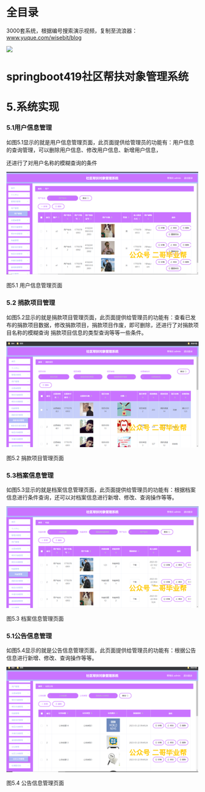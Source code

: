 # 全目录

3000套系统，根据编号搜索演示视频，复制至流浪器：www.yuque.com/wisebit/blog


![](https://bitwise.oss-cn-heyuan.aliyuncs.com/2024/11/06/qq_wechat.png)

# springboot419社区帮扶对象管理系统

# 5.系统实现

### 5.1用户信息管理
如图5.1显示的就是用户信息管理页面，此页面提供给管理员的功能有：用户信息的查询管理，可以删除用户信息、修改用户信息、新增用户信息，

还进行了对用户名称的模糊查询的条件

![](/md/blog.019.png)

图5.1 用户信息管理页面
### 5.2 捐款项目管理
如图5.2显示的就是捐款项目管理页面，此页面提供给管理员的功能有：查看已发布的捐款项目数据，修改捐款项目，捐款项目作废，即可删除，还进行了对捐款项目名称的模糊查询 捐款项目信息的类型查询等等一些条件。

![](/md/blog.020.png)

图5.2 捐款项目管理页面
### 5.3档案信息管理
如图5.3显示的就是档案信息管理页面，此页面提供给管理员的功能有：根据档案信息进行条件查询，还可以对档案信息进行新增、修改、查询操作等等。

![](/md/blog.021.png)


图5.3 档案信息管理页面
### 5.1公告信息管理
如图5.4显示的就是公告信息管理页面，此页面提供给管理员的功能有：根据公告信息进行新增、修改、查询操作等等。

![](/md/blog.022.png)


图5.4 公告信息管理页面





